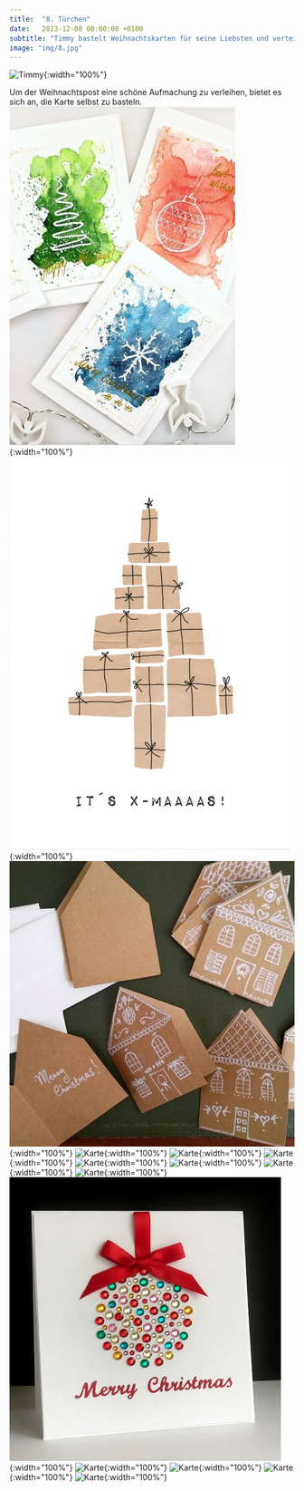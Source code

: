 ```yaml
---
title:  "8. Türchen"
date:   2023-12-08 00:00:00 +0100
subtitle: "Timmy bastelt Weihnachtskarten für seine Liebsten und verteilt sie auf der Brickmakers Weihnachtsfeier."
image: "img/8.jpg"
---
```


![Timmy](../img/8.jpg){:width="100%"}

Um der Weihnachtspost eine schöne Aufmachung zu verleihen, bietet es sich an, die Karte selbst zu basteln.
![Karte](../img/watercolor.png){:width="100%"}
![Karte](../img/tree_packages.png){:width="100%"}
![Karte](../img/houses.jpg){:width="100%"}
![Karte](../img/karte01.jpg){:width="100%"}
![Karte](../img/karte02.jpg){:width="100%"}
![Karte](../img/karte03.jpg){:width="100%"}
![Karte](../img/karte04.jpg){:width="100%"}
![Karte](../img/karte05.jpg){:width="100%"}
![Karte](../img/karte06.jpg){:width="100%"}
![Karte](../img/karte07.jpg){:width="100%"}
![Karte](../img/Christmas_Bauble.jpg){:width="100%"}
![Karte](../img/karte08.jpg){:width="100%"}
![Karte](../img/karte09.jpg){:width="100%"}
![Karte](../img/karte10.jpg){:width="100%"}
![Karte](../img/karte11.jpg){:width="100%"}